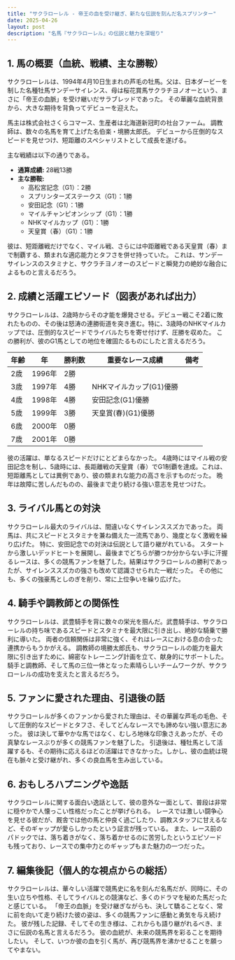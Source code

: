 ```yaml
---
title: "サクラローレル - 帝王の血を受け継ぎ、新たな伝説を刻んだ名スプリンター"
date: 2025-04-26
layout: post
description: "名馬『サクラローレル』の伝説と魅力を深堀り"
---
```


## 1. 馬の概要（血統、戦績、主な勝鞍）

サクラローレルは、1994年4月10日生まれの芦毛の牡馬。父は、日本ダービーを制した名種牡馬サンデーサイレンス、母は桜花賞馬サクラチヨノオーという、まさに「帝王の血脈」を受け継いだサラブレッドであった。  その華麗な血統背景から、大きな期待を背負ってデビューを迎えた。

馬主は株式会社さくらコマース、生産者は北海道新冠町の社台ファーム。  調教師は、数々の名馬を育て上げた名伯楽・境勝太郎氏。  デビューから圧倒的なスピードを見せつけ、短距離のスペシャリストとして成長を遂げる。

主な戦績は以下の通りである。

* **通算成績:** 28戦13勝
* **主な勝鞍:**
    * 高松宮記念（G1）：2勝
    * スプリンターズステークス（G1）：1勝
    * 安田記念（G1）：1勝
    * マイルチャンピオンシップ（G1）：1勝
    * NHKマイルカップ（G1）：1勝
    * 天皇賞（春）（G1）：1勝


彼は、短距離戦だけでなく、マイル戦、さらには中距離戦である天皇賞（春）まで制覇する、類まれな適応能力とタフさを併せ持っていた。  これは、サンデーサイレンスのスタミナと、サクラチヨノオーのスピードと瞬発力の絶妙な融合によるものと言えるだろう。


## 2. 成績と活躍エピソード（図表があれば出力）

サクラローレルは、2歳時からその才能を爆発させる。デビュー戦こそ2着に敗れたものの、その後は怒涛の連勝街道を突き進む。特に、3歳時のNHKマイルカップでは、圧倒的なスピードでライバルたちを寄せ付けず、圧勝を収めた。  この勝利が、彼のG1馬としての地位を確固たるものにしたと言えるだろう。

| 年齢 | 年 | 勝利数 | 重要なレース成績 | 備考 |
|---|---|---|---|---|
| 2歳 | 1996年 | 2勝 |  |  |
| 3歳 | 1997年 | 4勝 | NHKマイルカップ(G1)優勝 |  |
| 4歳 | 1998年 | 4勝 | 安田記念(G1)優勝 |  |
| 5歳 | 1999年 | 3勝 | 天皇賞(春)(G1)優勝 |  |
| 6歳 | 2000年 | 0勝 |  |  |
| 7歳 | 2001年 | 0勝 |  |  |


彼の活躍は、単なるスピードだけにとどまらなかった。  4歳時にはマイル戦の安田記念を制し、5歳時には、長距離戦の天皇賞（春）でG1制覇を達成。これは、短距離馬としては異例であり、彼の類まれな能力の高さを示すものだった。  晩年は故障に苦しんだものの、最後まで走り続ける強い意志を見せつけた。


## 3. ライバル馬との対決

サクラローレル最大のライバルは、間違いなくサイレンススズカであった。  両馬は、共にスピードとスタミナを兼ね備えた一流馬であり、幾度となく激戦を繰り広げた。  特に、安田記念での対決は伝説として語り継がれている。  スタートから激しいデッドヒートを展開し、最後までどちらが勝つか分からない手に汗握るレースは、多くの競馬ファンを魅了した。結果はサクラローレルの勝利であったが、サイレンススズカの強さも改めて認識させられた一戦だった。  その他にも、多くの強豪馬としのぎを削り、常に上位争いを繰り広げた。


## 4. 騎手や調教師との関係性

サクラローレルは、武豊騎手を背に数々の栄光を掴んだ。武豊騎手は、サクラローレルの持ち味であるスピードとスタミナを最大限に引き出し、絶妙な騎乗で勝利に導いた。  両者の信頼関係は非常に強く、それはレースにおける息の合った連携からもうかがえる。  調教師の境勝太郎氏も、サクラローレルの能力を最大限に引き出すために、綿密なトレーニング計画を立て、献身的にサポートした。  騎手と調教師、そして馬の三位一体となった素晴らしいチームワークが、サクラローレルの成功を支えたと言えるだろう。


## 5. ファンに愛された理由、引退後の話

サクラローレルが多くのファンから愛された理由は、その華麗な芦毛の毛色、そして圧倒的なスピードとタフさ、そしてどんなレースでも諦めない強い意志にあった。  彼は決して華やかな馬ではなく、むしろ地味な印象さえあったが、その真摯なレースぶりが多くの競馬ファンを魅了した。  引退後は、種牡馬として活躍するも、その期待に応えるほどの活躍はできなかった。しかし、彼の血統は現在も脈々と受け継がれ、多くの良血馬を生み出している。


## 6. おもしろハプニングや逸話

サクラローレルに関する面白い逸話として、彼の意外な一面として、普段は非常に穏やかで人懐っこい性格だったことが挙げられる。  レースでは激しい闘争心を見せる彼だが、厩舎では他の馬と仲良く過ごしたり、調教スタッフに甘えるなど、そのギャップが愛らしかったという証言が残っている。  また、レース前のパドックでは、落ち着きがなく、落ち着かせるのに苦労したというエピソードも残っており、レースでの集中力とのギャップもまた魅力の一つだった。


## 7. 編集後記（個人的な視点からの総括）

サクラローレルは、華々しい活躍で競馬史に名を刻んだ名馬だが、同時に、その生い立ちや性格、そしてライバルとの競演など、多くのドラマを秘めた馬だったと感じている。  「帝王の血脈」を受け継ぎながらも、決して驕ることなく、常に前を向いて走り続けた彼の姿は、多くの競馬ファンに感動と勇気を与え続けた。  彼が残した記録、そしてその生き様は、これからも語り継がれるべき、まさに伝説の名馬と言えるだろう。  彼の血統が、未来の競馬界を彩ることを期待したい。  そして、いつか彼の血を引く馬が、再び競馬界を沸かせることを願ってやまない。
